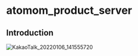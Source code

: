 # atomom_product_server

## Introduction 
![KakaoTalk_20220106_141555720](https://user-images.githubusercontent.com/48535768/148379967-f08d1712-f04f-4a84-abb9-df0f3cd2affb.jpg)


